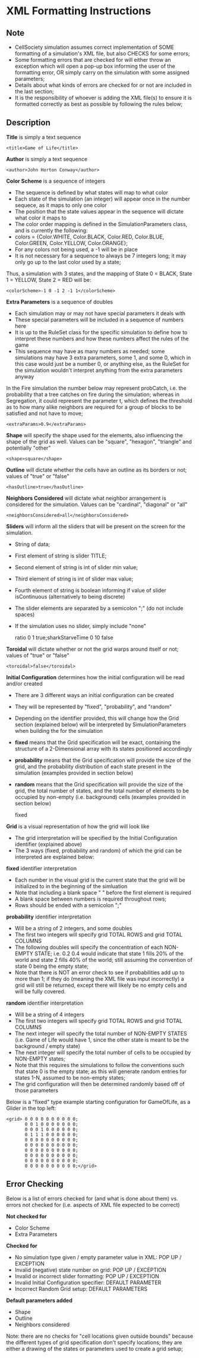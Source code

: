 # XML Formatting Instructions

## Note

- CellSociety simulation assumes correct implementation of SOME formatting of a simulation's XML file, but also CHECKS for some errors;
- Some formatting errors that are checked for will either throw an exception which will open a pop-up box informing the user of the formatting error, OR simply carry on the simulation with some assigned parameters;
- Details about what kinds of errors are checked for or not are included in the last section;
- It is the responsibility of whoever is adding the XML file(s) to ensure it is formatted correctly as best as possible by following the rules below;

## Description

**Title** is simply a text sequence

    <title>Game of Life</title>


**Author** is simply a text sequence
    
    <author>John Horton Conway</author>
    
    
**Color Scheme** is a sequence of integers

- The sequence is defined by what states will map to what color
- Each state of the simulation (an integer) will appear once in the number sequece, as it maps to only one color
- The position that the state values appear in the sequence will dictate what color it maps to
- The color order mapping is defined in the SimulationParameters class, and is currently the following:
- colors = {Color.WHITE, Color.BLACK, Color.RED, Color.BLUE, Color.GREEN, Color.YELLOW, Color.ORANGE};
- For any colors not being used, a -1 will be in place
- It is not necessary for a sequence to always be 7 integers long; it may only go up to the last color used by a state;

Thus, a simulation with 3 states, and the mapping of State 0 = BLACK, State 1 = YELLOW, State 2 = RED will be:

    <colorScheme>-1 0 -1 2 -1 1</colorScheme>
    
    
**Extra Parameters** is a sequence of doubles

- Each simulation may or may not have special parameters it deals with
- These special parameters will be included in a sequence of numbers here
- It is up to the RuleSet class for the specific simulation to define how to interpret these numbers and how these numbers affect the rules of the game
- This sequence may have as many numbers as needed; some simulations may have 3 extra parameters, some 1, and some 0, which in this case would just be a number 0, or anything else, as the RuleSet for the simulation wouldn't interpret anything from the extra parameters anyway

In the Fire simulation the number below may represent probCatch, i.e. the probability that a tree catches on fire during the simulation; whereas in Segregation, it could represent the parameter t, which defines the threshold as to how many alike neighbors are required for a group of blocks to be satisfied and not have to move;

    <extraParams>0.9</extraParams>
    
    
**Shape** will specify the shape used for the elements, also influencing the shape of the grid as well. Values can be "square", "hexagon", "triangle" and potentially "other"

	<shape>square</shape>


**Outline** will dictate whether the cells have an outline as its borders or not; values of "true" or "false"

	<hasOutline>true</hasOutline>
    
    
**Neighbors Considered** will dictate what neighbor arrangement is considered for the simulation. Values can be "cardinal", "diagonal" or "all"

	<neighborsConsidered>all</neighborsConsidered>
    
**Sliders** will inform all the sliders that will be present on the screen for the simulation.

- String of data;
- First element of string is slider TITLE;
- Second element of string is int of slider min value;
- Third element of string is int of slider max value;
- Fourth element of string is boolean informing if value of slider isContinuous (alternatively to being discrete)
- The slider elements are separated by a semicolon ";" (do not include spaces)
- If the simulation uses no slider, simply include "none"


	<sliders>ratio 0 1 true;sharkStarveTime 0 10 false</sliders>
    
    
**Toroidal** will dictate whether or not the grid warps around itself or not; values of "true" or "false"

	<toroidal>false</toroidal>
    
    
**Initial Configuration** determines how the initial configuration will be read and/or created

- There are 3 different ways an initial configuration can be created
- They will be represented by "fixed", "probability", and "random"
- Depending on the identifier provided, this will change how the Grid section (explained below) will be interpreted by SimulationParameters when building the for the simulation

- **fixed** means that the Grid specification will be exact, containing the structure of a 2-Dimensional array with its states positioned accordingly
- **probability** means that the Grid specification will provide the size of the grid, and the probability distribution of each state present in the simulation (examples provided in section below)
- **random** means that the Grid specification will provide the size of the grid, the total number of states, and the total number of elements to be occupied by non-empty (i.e. background) cells (examples provided in section below)

	<initialConfig>fixed</initialConfig>    
    
**Grid** is a visual representation of how the grid will look like

- The grid interpretation will be specified by the Initial Configuration identifier (explained above)
- The 3 ways (fixed, probability and random) of which the grid can be interpreted are explained below:


**fixed** identifier interpretation
- Each number in the visual grid is the current state that the grid will be initialized to in the beginning of the simluation
- Note that including a blank space " " before the first element is required
- A blank space between numbers is required throughout rows;
- Rows should be ended with a semicolon ";"

**probability** identifier interpretation
- Will be a string of 2 integers, and some doubles
- The first two integers will specify grid TOTAL ROWS and grid TOTAL COLUMNS
- The following doubles will specify the concentration of each NON-EMPTY STATE; i.e. 0.2 0.4 would indicate that state 1 fills 20% of the world and state 2 fills 40% of the world; still assuming the convention of state 0 being the empty state;
- Note that there is NOT an error check to see if probabilities add up to more than 1; if they do (meaning the XML file was input incorrectly) a grid will still be returned, except there will likely be no empty cells and will be fully covered.



**random** identifier interpretation
- Will be a string of 4 integers
- The first two integers will specify grid TOTAL ROWS and grid TOTAL COLUMNS
- The next integer will specify the total number of NON-EMPTY STATES (i.e. Game of Life would have 1, since the other state is meant to be the background / empty state)
- The next integer will specify the total number of cells to be occupied by NON-EMPTY states;
- Note that this requires the simulations to follow the conventions such that state 0 is the empty state; as this will generate random entries for states 1-N, assumed to be non-empty states;
- The grid configuration will then be determined randomly based off of those parameters



Below is a "fixed" type example starting configuration for GameOfLife, as a Glider in the top left:
    
    
    <grid> 0 0 0 0 0 0 0 0 0 0;
     	   0 0 1 0 0 0 0 0 0 0;
     	   0 0 0 1 0 0 0 0 0 0;
     	   0 1 1 1 0 0 0 0 0 0;
     	   0 0 0 0 0 0 0 0 0 0;
     	   0 0 0 0 0 0 0 0 0 0;
     	   0 0 0 0 0 0 0 0 0 0;
     	   0 0 0 0 0 0 0 0 0 0;
     	   0 0 0 0 0 0 0 0 0 0;
     	   0 0 0 0 0 0 0 0 0 0;</grid>
</data>


## Error Checking

Below is a list of errors checked for (and what is done about them) vs. errors not checked for (i.e. aspects of XML file expected to be correct)

**Not checked for**
- Color Scheme
- Extra Parameters

**Checked for**
- No simulation type given / empty parameter value in XML: POP UP / EXCEPTION 
- Invalid (negative) state number on grid: POP UP / EXCEPTION
- Invalid or incorrect slider formatting: POP UP / EXCEPTION
- Invalid Initial Configuration specifier: DEFAULT PARAMETER
- Incorrect Random Grid setup: DEFAULT PARAMETERS

**Default parameters added**
- Shape
- Outline
- Neighbors considered

Note: there are no checks for "cell locations given outside bounds" because the different types of grid specification don't specify locations; they are either a drawing of the states or parameters used to create a grid setup;



